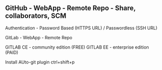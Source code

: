 ## GitHub - WebApp - Remote Repo - Share, collaborators, SCM

Authentication - Password Based (HTTPS URL) / Passwordless (SSH URL)

GitLab - WebApp - Remote Repo

GITLAB CE - community edition (FREE)
GITLAB EE - enterprise edition (PAID)


Install AUto-git plugin
ctrl+shift+p

